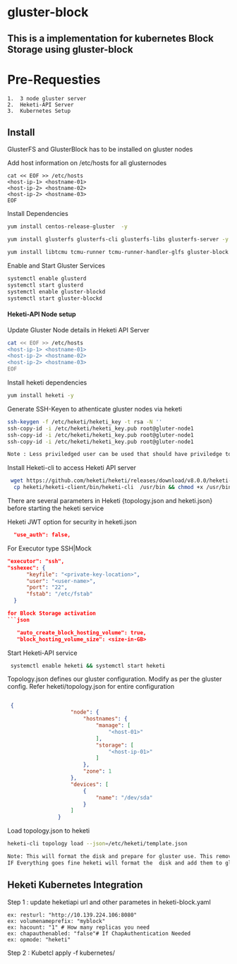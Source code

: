 # gluster-block

## This is a implementation for kubernetes Block Storage using gluster-block

# Pre-Requesties 
```
1.  3 node gluster server
2.  Heketi-API Server
3.  Kubernetes Setup
```

Install
-------

GlusterFS and GlusterBlock has to be installed on gluster nodes

Add host information on /etc/hosts for all glusternodes

```
cat << EOF >> /etc/hosts
<host-ip-1> <hostname-01>
<host-ip-2> <hostname-02>
<host-ip-2> <hostname-03>
EOF
```

Install Dependencies

```bash
yum install centos-release-gluster  -y

yum install glusterfs glusterfs-cli glusterfs-libs glusterfs-server -y

yum install libtcmu tcmu-runner tcmu-runner-handler-glfs gluster-block -y

```
Enable and Start Gluster Services

```bash
systemctl enable glusterd
systemctl start glusterd
systemctl enable gluster-blockd
systemctl start gluster-blockd

```

#### Heketi-API Node setup


 Update Gluster Node details in Heketi API Server
``` bash
cat << EOF >> /etc/hosts
<host-ip-1> <hostname-01>
<host-ip-2> <hostname-02>
<host-ip-2> <hostname-03>
EOF
```

Install heketi dependencies

```bash
yum install heketi -y
```

Generate SSH-Keyen to athenticate gluster nodes via heketi

```bash
ssh-keygen -f /etc/heketi/heketi_key -t rsa -N ''
ssh-copy-id -i /etc/heketi/heketi_key.pub root@gluter-node1
ssh-copy-id -i /etc/heketi/heketi_key.pub root@gluter-node1
ssh-copy-id -i /etc/heketi/heketi_key.pub root@gluter-node1

Note : Less priviledged user can be used that should have priviledge to run gluster and lvm commands 
```

Install Heketi-cli to access Heketi API server

```bash
 wget https://github.com/heketi/heketi/releases/download/v8.0.0/heketi-v8.0.0.linux.amd64.tar.gz && tar xvzf heketi-client-v8.0.0.linux.amd64.tar.gz 
  cp heketi/heketi-client/bin/heketi-cli  /usr/bin && chmod +x /usr/bin/heketi
```

There are several parameters in Heketi {topology.json and heketi.json} before starting the heketi service


Heketi JWT option for security in heketi.json

```json
  "use_auth": false,
```

For Executor type SSH|Mock
```json
"executor": "ssh",
"sshexec": {
      "keyfile": "<private-key-location>",
      "user": "<user-name>",
      "port": "22",
      "fstab": "/etc/fstab"
  }

for Block Storage activation 
```json

   "auto_create_block_hosting_volume": true,  
   "block_hosting_volume_size": <size-in-GB>
```

Start Heketi-API service

``` bash
 systemctl enable heketi && systemctl start heketi
```

Topology.json defines our gluster configuration. Modify as per the gluster config. Refer heketi/topology.json for entire configuration

```json

 {
                    "node": {
                        "hostnames": {
                            "manage": [
                                "<host-01>"
                            ],
                            "storage": [
                                "<host-ip-01>"
                            ]
                        },
                        "zone": 1
                    },
                    "devices": [
                        {
                            "name": "/dev/sda"
                        }
                    ]
                }
```

Load topology.json to heketi 

```bash
heketi-cli topology load --json=/etc/heketi/template.json

Note: This will format the disk and prepare for gluster use. This removes manual maintanence of strage from the backend
IF Everything goes fine heketi will format the  disk and add them to gluster in brick format
```

## Heketi Kubernetes Integration

Step 1 : update heketiapi url and other parametes in heketi-block.yaml
```
ex: resturl: "http://10.139.224.106:8080"
ex: volumenameprefix: "myblock"
ex: hacount: "1" # How many replicas you need
ex: chapauthenabled: "false"# If ChapAuthentication Needed
ex: opmode: "heketi"
```
Step 2 : Kubetcl apply -f kubernetes/
